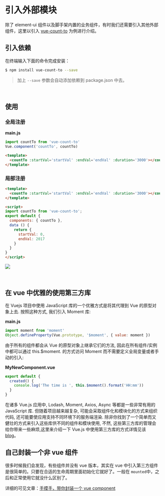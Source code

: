 # 引入外部模块

除了 element-ui 组件以及脚手架内置的业务组件，有时我们还需要引入其他外部组件，这里以引入 [vue-count-to](https://github.com/PanJiaChen/vue-countTo) 为例进行介绍。

## 引入依赖

在终端输入下面的命令完成安装：

```bash
$ npm install vue-count-to --save
```

> 加上 `--save` 参数会自动添加依赖到 package.json 中去。

<br/>

## 使用

### 全局注册

**main.js**

```js
import countTo from 'vue-count-to'
Vue.component('countTo', countTo)
```

```html
<template>
  <countTo :startVal='startVal' :endVal='endVal' :duration='3000'></countTo>
</template>
```

### 局部注册

```html
<template>
  <countTo :startVal='startVal' :endVal='endVal' :duration='3000'></countTo>
</template>

<script>
import countTo from 'vue-count-to';
export default {
  components: { countTo },
  data () {
    return {
      startVal: 0,
      endVal: 2017
    }
  }
}
</script>
```

![](https://panjiachen.gitee.io/gitee-cdn/vue-element-admin-site/8b95fac0-6691-4ad6-ba6c-e5d84527da06.gif)

<br/>

## 在 vue 中优雅的使用第三方库

在 Vuejs 项目中使用 JavaScript 库的一个优雅方式是将其代理到 Vue 的原型对象上去. 按照这种方式, 我们引入 Moment 库:

**main.js**

```js
import moment from 'moment'
Object.defineProperty(Vue.prototype, '$moment', { value: moment })
```

由于所有的组件都会从 Vue 的原型对象上继承它们的方法, 因此在所有组件/实例中都可以通过 this.$moment. 的方式访问 Moment 而不需要定义全局变量或者手动的引入:

**MyNewComponent.vue**

```js
export default {
  created() {
    console.log('The time is ', this.$moment().format('HH:mm'))
  }
}
```

在诸多 Vue.js 应用中, Lodash, Moment, Axios, Async 等都是一些非常有用的 JavaScript 库. 但随着项目越来越复杂, 可能会采取组件化和模块化的方式来组织代码, 还可能要使应用支持不同环境下的服务端渲染. 除非你找到了一个简单而又健壮的方式来引入这些库供不同的组件和模块使用, 不然, 这些第三方库的管理会给你带来一些麻烦,这里来介绍一下 Vue.js 中使用第三方库的方式详情见该 [blog](https://github.com/dwqs/blog/issues/51)。

## 自己封装一个非 vue 组件

很多时候我们会发现，有些组件并没有 vue 版本，其实在 vue 中引入第三方组件是很简单的。只要在合适的生命周期里面初始化它就好了。一般在 `mounted`中，之后和正常使用它就没什么区别了。

详细的可见文章：[手摸手，带你封装一个 vue component](https://segmentfault.com/a/1190000009090836)
